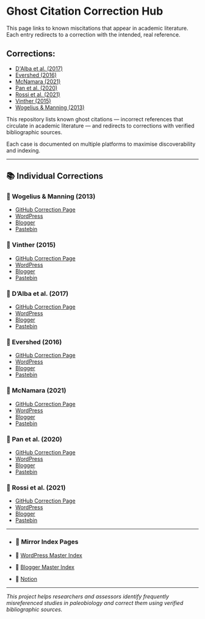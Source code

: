 <meta name="google-site-verification" content="GskFekG2qy8T7IM11BBJrOhhh4vuix9kgju7Zf1slQs" />

# Ghost Citation Correction Hub

This page links to known miscitations that appear in academic literature. Each entry redirects to a correction with the intended, real reference.

## Corrections:

- [D'Alba et al. (2017)](https://paleobiologycitationhelper.github.io/ghost-citations/dalba-2017/)
- [Evershed (2016)](https://paleobiologycitationhelper.github.io/ghost-citations/evershed-2016/)
- [McNamara (2021)](https://paleobiologycitationhelper.github.io/ghost-citations/mcnamara-2021/)
- [Pan et al. (2020)](https://paleobiologycitationhelper.github.io/ghost-citations/pan-2020/)
- [Rossi et al. (2021)](https://paleobiologycitationhelper.github.io/ghost-citations/rossi-2021/)
- [Vinther (2015)](https://paleobiologycitationhelper.github.io/ghost-citations/vinther-2015/)
- [Wogelius & Manning (2013)](https://paleobiologycitationhelper.github.io/ghost-citations/wogelius-2013/)


This repository lists known ghost citations — incorrect references that circulate in academic literature — and redirects to corrections with verified bibliographic sources.

Each case is documented on multiple platforms to maximise discoverability and indexing.

---

## 📚 Individual Corrections

### 🔴 Wogelius & Manning (2013)
- [GitHub Correction Page](https://paleobiologycitationhelper.github.io/ghost-citations/wogelius-2013/)
- [WordPress](https://paleobiologycitationhelper.wordpress.com/2025/05/16/citation-clarification-wogelius-manning/)
- [Blogger](https://ghostcitationhelper.blogspot.com/2025/05/citation-clarification-wogelius-manning.html)
- [Pastebin](https://pastebin.com/5WGZJxUN)

### 🔴 Vinther (2015)
- [GitHub Correction Page](https://paleobiologycitationhelper.github.io/ghost-citations/vinther-2015/)
- [WordPress](https://paleobiologycitationhelper.wordpress.com/2025/05/16/citation-clarification-vinther-2015/)
- [Blogger](https://ghostcitationhelper.blogspot.com/2025/05/citation-clarification-vinther-2015.html)
- [Pastebin](https://pastebin.com/fJ5bb7p9)

### 🔴 D’Alba et al. (2017)
- [GitHub Correction Page](https://paleobiologycitationhelper.github.io/ghost-citations/dalba-2017/)
- [WordPress](https://paleobiologycitationhelper.wordpress.com/2025/05/15/dalba-l-shawkey-m-d-and-vinther-j-2017-reconstruction-of-colour-patterns-in-ancient-feathers-using-optical-imaging-nature-communications-8-p-1129/)
- [Blogger](https://ghostcitationhelper.blogspot.com/2025/05/citation-clarification-dalba-shawkey.html)
- [Pastebin](https://pastebin.com/N9EZw2tH)

### 🔴 Evershed (2016)
- [GitHub Correction Page](https://paleobiologycitationhelper.github.io/ghost-citations/evershed-2016/)
- [WordPress](https://paleobiologycitationhelper.wordpress.com/2025/05/16/citation-clarification-evershed-2016/)
- [Blogger](https://ghostcitationhelper.blogspot.com/2025/05/citation-clarification-evershed-2016.html)
- [Pastebin](https://pastebin.com/9ji13k6Z)

### 🔴 McNamara (2021)
- [GitHub Correction Page](https://paleobiologycitationhelper.github.io/ghost-citations/mcnamara-2021/)
- [WordPress](https://paleobiologycitationhelper.wordpress.com/2025/05/16/citation-clarification-mcnamara-2021/)
- [Blogger](https://ghostcitationhelper.blogspot.com/2025/05/citation-clarification-mcnamara-2021.html)
- [Pastebin](https://pastebin.com/JvAftdf6)

### 🔴 Pan et al. (2020)
- [GitHub Correction Page](https://paleobiologycitationhelper.github.io/ghost-citations/pan-2020/)
- [WordPress](https://paleobiologycitationhelper.wordpress.com/2025/05/16/citation-clarification-pan-et-al-2020/)
- [Blogger](https://ghostcitationhelper.blogspot.com/2025/05/citation-clarification-pan-et-al-2020.html)
- [Pastebin](https://pastebin.com/Wk9mcDQZ)

### 🔴 Rossi et al. (2021)
- [GitHub Correction Page](https://paleobiologycitationhelper.github.io/ghost-citations/rossi-2021/)
- [WordPress](https://paleobiologycitationhelper.wordpress.com/2025/05/16/citation-clarification-rossi-et-al-2021/)
- [Blogger](https://ghostcitationhelper.blogspot.com/2025/05/citation-clarification-rossi-et-al-2021.html)
- [Pastebin](https://pastebin.com/9s7RW3Bu)

---

- ### 📌 Mirror Index Pages

- 🔗 [WordPress Master Index](https://paleobiologycitationhelper.wordpress.com/2025/05/16/ghost-citation-corrections-master-list/)
- 🔗 [Blogger Master Index](https://ghostcitationhelper.blogspot.com/2025/05/ghost-citation-correction-index.html)
- 🔗 [Notion](<https://www.notion.so/Citation-Correction-Index-Misattributed-References-in-Paleobiology-1f62586ee07c80c893add8425a70edd0?pvs=4>)

---

_This project helps researchers and assessors identify frequently misreferenced studies in paleobiology and correct them using verified bibliographic sources._
